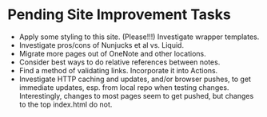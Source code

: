 # Pending Site Improvement Tasks
- Apply some styling to this site. (Please!!!) Investigate wrapper templates.
- Investigate pros/cons of Nunjucks et al vs. Liquid.
- Migrate more pages out of OneNote and other locations.
- Consider best ways to do relative references between notes.
- Find a method of validating links. Incorporate it into Actions.
- Investigate HTTP caching and updates, and/or browser pushes, to get immediate updates, esp. from local repo when testing changes. Interestingly, changes to most pages seem to get pushed, but changes to the top index.html do not.

